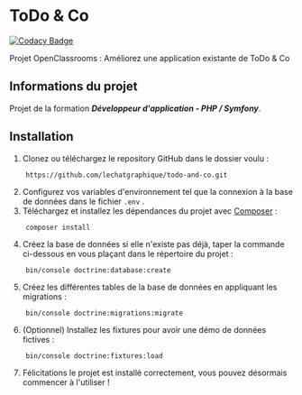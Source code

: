 # ToDo & Co #

[![Codacy Badge](https://api.codacy.com/project/badge/Grade/4f7fb60a9f9a486d90594c92c8a30029)](https://app.codacy.com/gh/lechatgraphique/todo-and-co?utm_source=github.com&utm_medium=referral&utm_content=lechatgraphique/todo-and-co&utm_campaign=Badge_Grade)

  
Projet OpenClassrooms : Améliorez une application existante de ToDo & Co
  
## Informations du projet ##
Projet de la formation ***Développeur d'application - PHP / Symfony***.  

## Installation
1. Clonez ou téléchargez le repository GitHub dans le dossier voulu :
```
    https://github.com/lechatgraphique/todo-and-co.git
```
2. Configurez vos variables d'environnement tel que la connexion à la base de données dans le fichier `.env`
.
3. Téléchargez et installez les dépendances du projet avec [Composer](https://getcomposer.org/download/) :
```
    composer install
```
4. Créez la base de données si elle n'existe pas déjà, taper la commande ci-dessous en vous plaçant dans le répertoire du projet :
```
    bin/console doctrine:database:create
```
5. Créez les différentes tables de la base de données en appliquant les migrations :
```
    bin/console doctrine:migrations:migrate
```
6. (Optionnel) Installez les fixtures pour avoir une démo de données fictives :
```
    bin/console doctrine:fixtures:load
```
7. Félicitations le projet est installé correctement, vous pouvez désormais commencer à l'utiliser !
```

